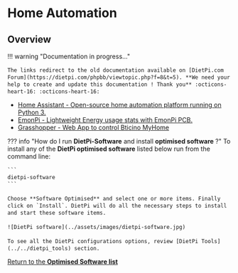# Home Automation

## Overview

!!! warning "Documentation in progress..."

    The links redirect to the old documentation available on [DietPi.com Forum](https://dietpi.com/phpbb/viewtopic.php?f=8&t=5). **We need your help to create and update this documentation ! Thank you** :octicons-heart-16: :octicons-heart-16:

- [Home Assistant - Open-source home automation platform running on Python 3.](https://dietpi.com/phpbb/viewtopic.php?p=10416#p10416)  
- [EmonPi - Lightweight Energy usage stats with EmonPi PCB.](https://dietpi.com/phpbb/viewtopic.php?p=1529#p1525)  
- [Grasshopper - Web App to control Bticino MyHome](https://dietpi.com/phpbb/viewtopic.php?f=8&t=5&start=20#p70)  

??? info "How do I run **DietPi-Software** and install **optimised software** ?"
    To install any of the **DietPi optimised software** listed below run from the command line:

    ```
    dietpi-software
    ```

    Choose **Software Optimised** and select one or more items. Finally click on `Install`. DietPi will do all the necessary steps to install and start these software items.

    ![DietPi software](../assets/images/dietpi-software.jpg)

    To see all the DietPi configurations options, review [DietPi Tools](../../dietpi_tools) section.

[Return to the **Optimised Software list**](../../dietpi_optimised_software)
